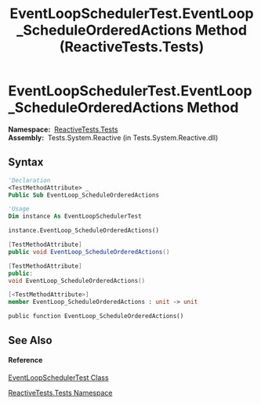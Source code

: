 ﻿---
title: EventLoopSchedulerTest.EventLoop_ScheduleOrderedActions Method  (ReactiveTests.Tests)
TOCTitle: EventLoop_ScheduleOrderedActions Method
ms:assetid: M:ReactiveTests.Tests.EventLoopSchedulerTest.EventLoop_ScheduleOrderedActions
ms:mtpsurl: https://msdn.microsoft.com/en-us/library/reactivetests.tests.eventloopschedulertest.eventloop_scheduleorderedactions(v=VS.103)
ms:contentKeyID: 36619767
ms.date: 06/28/2011
mtps_version: v=VS.103
f1_keywords:
- ReactiveTests.Tests.EventLoopSchedulerTest.EventLoop_ScheduleOrderedActions
dev_langs:
- CSharp
- JScript
- VB
- FSharp
- c++
---

# EventLoopSchedulerTest.EventLoop\_ScheduleOrderedActions Method

**Namespace:**  [ReactiveTests.Tests](hh289046\(v=vs.103\).md)  
**Assembly:**  Tests.System.Reactive (in Tests.System.Reactive.dll)

## Syntax

``` vb
'Declaration
<TestMethodAttribute> _
Public Sub EventLoop_ScheduleOrderedActions
```

``` vb
'Usage
Dim instance As EventLoopSchedulerTest

instance.EventLoop_ScheduleOrderedActions()
```

``` csharp
[TestMethodAttribute]
public void EventLoop_ScheduleOrderedActions()
```

``` c++
[TestMethodAttribute]
public:
void EventLoop_ScheduleOrderedActions()
```

``` fsharp
[<TestMethodAttribute>]
member EventLoop_ScheduleOrderedActions : unit -> unit 
```

``` jscript
public function EventLoop_ScheduleOrderedActions()
```

## See Also

#### Reference

[EventLoopSchedulerTest Class](hh303770\(v=vs.103\).md)

[ReactiveTests.Tests Namespace](hh289046\(v=vs.103\).md)

